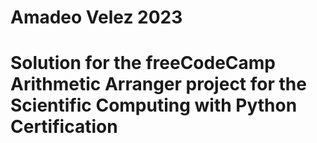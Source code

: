 # Amadeo Velez 2023

# Solution for the freeCodeCamp Arithmetic Arranger project for the Scientific Computing with Python Certification
